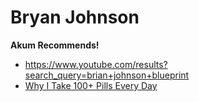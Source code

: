 # Bryan Johnson
**Akum Recommends!**
- https://www.youtube.com/results?search_query=brian+johnson+blueprint
- [Why I Take 100+ Pills Every Day](https://youtu.be/User8_dkz9s)
